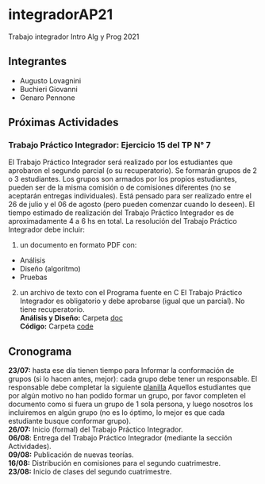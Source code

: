 # integradorAP21
Trabajo integrador Intro Alg y Prog 2021
## Integrantes
+ Augusto Lovagnini 
+ Buchieri Giovanni
+ Genaro Pennone

## Próximas Actividades

### Trabajo Práctico Integrador: Ejercicio 15 del TP N° 7
El Trabajo Práctico Integrador será realizado por los estudiantes que aprobaron el segundo parcial (o su recuperatorio). Se formarán grupos de 2 o 3 estudiantes. Los grupos son armados por los propios estudiantes, pueden ser de la misma comisión o de comisiones diferentes (no se aceptarán entregas individuales). Está pensado para ser realizado entre el 26 de julio y el 06 de agosto (pero pueden comenzar cuando lo deseen). El tiempo estimado de realización del Trabajo Práctico Integrador es de aproximadamente 4 a 6 hs en total.
La resolución del Trabajo Práctico Integrador debe incluir:
1. un documento en formato PDF con:
+ Análisis
+ Diseño (algoritmo)
+ Pruebas
2. un archivo de texto con el Programa fuente en C
El Trabajo Práctico Integrador es obligatorio y debe aprobarse (igual que un parcial). No tiene recuperatorio.    
**Análisis y Diseño:** Carpeta [doc](https://github.com/genaro14/integradorAP21/tree/main/doc)    
**Código:** Carpeta [code](https://github.com/genaro14/integradorAP21/tree/main/code)

## Cronograma
**23/07:** hasta ese día tienen tiempo para Informar la conformación de grupos (si lo hacen antes, mejor): cada grupo debe tener un responsable. El responsable debe completar la siguiente [planilla](https://docs.google.com/spreadsheets/d/1fbRV0_AOchwRrjP8u1-NFa9LGQBX4YaAeFUmyzCX51A/edit?usp=sharing.) Aquellos estudiantes que por algún motivo no han podido formar un grupo, por favor completen el documento como si fuera un grupo de 1 sola persona, y luego nosotros los incluiremos en algún grupo (no es lo óptimo, lo mejor es que cada estudiante busque conformar grupo).     
**26/07:** Inicio (formal) del Trabajo Práctico Integrador.   
**06/08**: Entrega del Trabajo Práctico Integrador (mediante la sección Actividades).   
**09/08:** Publicación de nuevas teorías.   
**16/08:** Distribución en comisiones para el segundo cuatrimestre.   
**23/08:** Inicio de clases del segundo cuatrimestre.   


